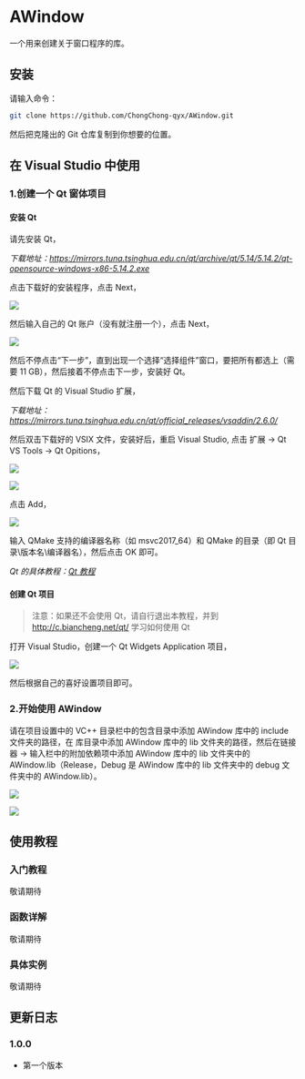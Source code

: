 # AWindow

一个用来创建关于窗口程序的库。

## 安装

请输入命令：

``` bash
git clone https://github.com/ChongChong-qyx/AWindow.git
```

然后把克隆出的 Git 仓库复制到你想要的位置。

## 在 Visual Studio 中使用

### 1.创建一个 Qt 窗体项目

#### 安装 Qt

请先安装 Qt，

*下载地址：<https://mirrors.tuna.tsinghua.edu.cn/qt/archive/qt/5.14/5.14.2/qt-opensource-windows-x86-5.14.2.exe>*

点击下载好的安装程序，点击 Next，

![](./photo/qt-1.png)

然后输入自己的 Qt 账户（没有就注册一个），点击 Next，

![](./photo/qt-2.png)

然后不停点击“下一步”，直到出现一个选择“选择组件”窗口，要把所有都选上（需要 11 GB），然后接着不停点击下一步，安装好 Qt。

然后下载 Qt 的 Visual Studio 扩展，

*下载地址：<https://mirrors.tuna.tsinghua.edu.cn/qt/official_releases/vsaddin/2.6.0/>*

然后双击下载好的 VSIX 文件，安装好后，重启 Visual Studio, 点击 扩展 -> Qt VS Tools -> Qt Opitions，

![](./photo/2.png)

![](./photo/1.png)

点击 Add，

![](./photo/3.png)

输入 QMake 支持的编译器名称（如 msvc2017_64）和 QMake 的目录（即 Qt 目录\版本名\编译器名），然后点击 OK 即可。

*Qt 的具体教程：[Qt 教程](http://c.biancheng.net/qt/)*

#### 创建 Qt 项目

> 注意：如果还不会使用 Qt，请自行退出本教程，并到 http://c.biancheng.net/qt/ 学习如何使用 Qt

打开 Visual Studio，创建一个 Qt Widgets Application 项目，

![](./photo/vs-1.png)

然后根据自己的喜好设置项目即可。

### 2.开始使用 AWindow

请在项目设置中的 VC++ 目录栏中的包含目录中添加 AWindow 库中的 include 文件夹的路径，在 库目录中添加 AWindow 库中的 lib 文件夹的路径，然后在链接器 -> 输入栏中的附加依赖项中添加 AWindow 库中的 lib 文件夹中的 AWindow.lib（Release，Debug 是 AWindow 库中的 lib 文件夹中的 debug 文件夹中的 AWindow.lib）。

![](./photo/set-1.png)

![](./photo/set-2.png)

## 使用教程

### 入门教程

敬请期待

### 函数详解

敬请期待

### 具体实例

敬请期待

## 更新日志

### 1.0.0

- 第一个版本